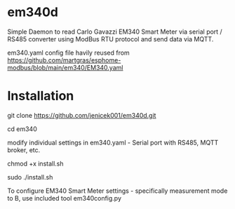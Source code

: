 # em340d
Simple Daemon to read Carlo Gavazzi EM340 Smart Meter via serial port / RS485 converter using ModBus RTU protocol and send data via MQTT.

em340.yaml config file havily reused from https://github.com/martgras/esphome-modbus/blob/main/em340/EM340.yaml

# Installation
git clone https://github.com/jenicek001/em340d.git

cd em340

modify individual settings in em340.yaml - Serial port with RS485, MQTT broker, etc.

chmod +x install.sh

sudo ./install.sh

To configure EM340 Smart Meter settings - specifically measurement mode to B, use included tool em340config.py


